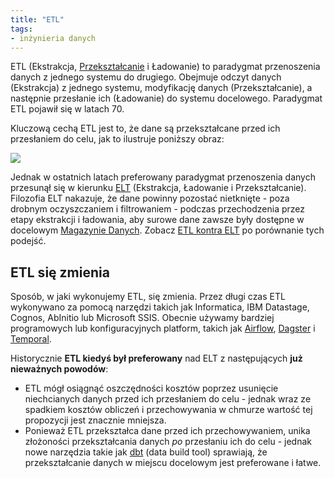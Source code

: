 ```yaml
---
title: "ETL"
tags:
- inżynieria danych
---
```

ETL (Ekstrakcja, [Przekształcanie](notes/transformacje%20danych.md) i Ładowanie) to paradygmat przenoszenia danych z jednego systemu do drugiego. Obejmuje odczyt danych (Ekstrakcja) z jednego systemu, modyfikację danych (Przekształcanie), a następnie przesłanie ich (Ładowanie) do systemu docelowego. Paradygmat ETL pojawił się w latach 70. 

Kluczową cechą ETL jest to, że dane są przekształcane przed ich przesłaniem do celu, jak to ilustruje poniższy obraz:

![](images/etl-tool.png)

Jednak w ostatnich latach preferowany paradygmat przenoszenia danych przesunął się w kierunku [ELT](notes/elt.md) (Ekstrakcja, Ładowanie i Przekształcanie). Filozofia ELT nakazuje, że dane powinny pozostać nietknięte - poza drobnym oczyszczaniem i filtrowaniem - podczas przechodzenia przez etapy ekstrakcji i ładowania, aby surowe dane zawsze były dostępne w docelowym [Magazynie Danych](notes/data%20warehouse.md). Zobacz [ETL kontra ELT](notes/etl%20vs%20elt.md) po porównanie tych podejść.


## ETL się zmienia
Sposób, w jaki wykonujemy ETL, się zmienia. Przez długi czas ETL wykonywano za pomocą narzędzi takich jak Informatica, IBM Datastage, Cognos, AbInitio lub Microsoft SSIS. Obecnie używamy bardziej programowych lub konfiguracyjnych platform, takich jak [Airflow](notes/airflow.md), [Dagster](notes/dagster.md) i [Temporal](notes/temporal.md).

Historycznie **ETL kiedyś był preferowany** nad ELT z następujących **już nieważnych powodów**:
- ETL mógł osiągnąć oszczędności kosztów poprzez usunięcie niechcianych danych przed ich przesłaniem do celu - jednak wraz ze spadkiem kosztów obliczeń i przechowywania w chmurze wartość tej propozycji jest znacznie mniejsza.
- Ponieważ ETL przekształca dane przed ich przechowywaniem, unika złożoności przekształcania danych _po_ przesłaniu ich do celu - jednak nowe narzędzia takie jak [dbt](notes/dbt.md) (data build tool) sprawiają, że przekształcanie danych w miejscu docelowym jest preferowane i łatwe.
